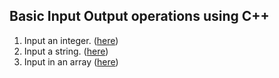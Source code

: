 ## Basic Input Output operations using C++
1. Input an integer. ([here](inp_int.cpp))
2. Input a string. ([here](inp_str.cpp))
3. Input in an array ([here](input_arr.cpp))